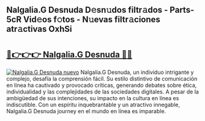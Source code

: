 ## Nalgalia.G Desnuda D𝚎sn𝚞dos filtr𝚊dos - Parts-5cR Vid𝚎os f𝚘tos - N𝚞evas filtr𝚊ciones atr𝚊ctivas OxhSi

# <h2><a href="http://mbe5cch.tromn.icu/?c=Nalgalia.G+Desnuda">🔗👉👉👉 Nalgalia.G Desnuda 🔗🔗</a></h2>

[![Nalgalia.G Desnuda nuevo](https://i.imgur.com/pEAQMta.gif)](http://mbe5cch.tromn.icu/?c=Nalgalia.G+Desnuda)
Nalgalia.G Desnuda, un individuo intrigante y complejo, desafía la comprensión fácil. Su estilo distintivo de comunicación en línea ha cautivado y provocado críticas, generando debates sobre ética, individualidad y las complejidades de las sociedades digitales. A pesar de la ambigüedad de sus intenciones, su impacto en la cultura en línea es indiscutible. Con un espíritu inquebrantable y un atractivo innegable, Nalgalia.G Desnuda journey en el mundo en línea es imparable.
